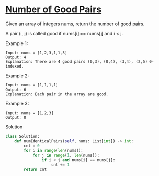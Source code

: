 # [Number of Good Pairs](https://leetcode.com/problems/number-of-good-pairs/)

Given an array of integers nums, return the number of good pairs.

A pair (i, j) is called good if nums[i] == nums[j] and i < j.

Example 1:
```
Input: nums = [1,2,3,1,1,3]
Output: 4
Explanation: There are 4 good pairs (0,3), (0,4), (3,4), (2,5) 0-indexed.
```
Example 2:
```
Input: nums = [1,1,1,1]
Output: 6
Explanation: Each pair in the array are good.
```
Example 3:
```
Input: nums = [1,2,3]
Output: 0
```
Solution
```python
class Solution:
    def numIdenticalPairs(self, nums: List[int]) -> int:
        cnt = 0
        for i in range(len(nums)):
            for j in range(1, len(nums)):
                if i < j and nums[i] == nums[j]:
                    cnt += 1
        return cnt
```